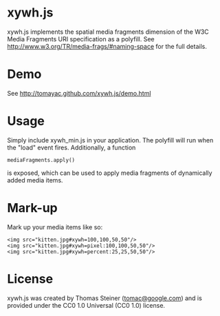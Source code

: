 xywh.js
=======

xywh.js implements the spatial media fragments dimension of the W3C Media Fragments URI specification as a polyfill. See http://www.w3.org/TR/media-frags/#naming-space for the full details.

Demo
====

See http://tomayac.github.com/xywh.js/demo.html

Usage
=====

Simply include xywh_min.js in your application. The polyfill will run when the "load" event fires. Additionally, a function

    mediaFragments.apply()

is exposed, which can be used to apply media fragments of dynamically added media items.

Mark-up
=======

Mark up your media items like so:

    <img src="kitten.jpg#xywh=100,100,50,50"/>
    <img src="kitten.jpg#xywh=pixel:100,100,50,50"/>
    <img src="kitten.jpg#xywh=percent:25,25,50,50"/>

License
=======

xywh.js was created by Thomas Steiner (tomac@google.com) and is provided under the CC0 1.0 Universal (CC0 1.0) license.
